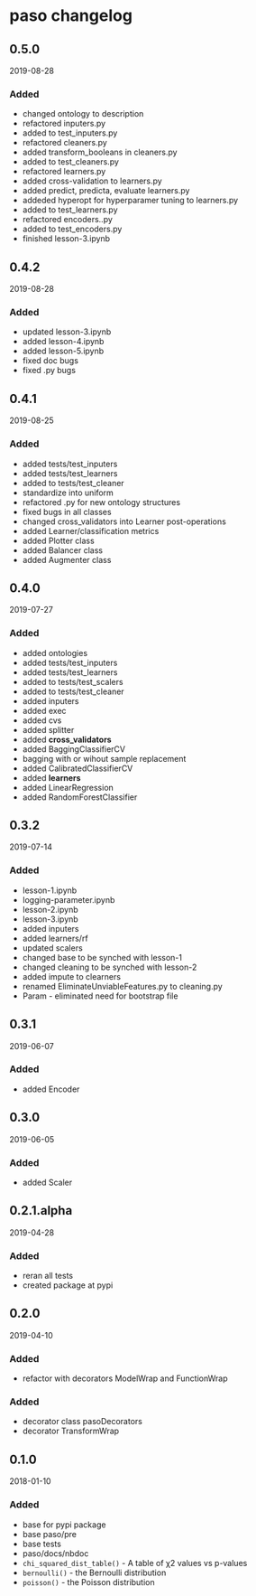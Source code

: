 # paso changelog

## 0.5.0

2019-08-28

### Added

- changed ontology to description
- refactored inputers.py
- added to test_inputers.py
- refactored cleaners.py
- added transform_booleans in cleaners.py
- added to test_cleaners.py
- refactored learners.py
- added cross-validation to learners.py
- added predict, predicta, evaluate learners.py
- addeded hyperopt for hyperparamer tuning to learners.py
- added to test_learners.py
- refactored encoders..py
- added to test_encoders.py
- finished lesson-3.ipynb

## 0.4.2

2019-08-28

### Added

- updated lesson-3.ipynb
- added lesson-4.ipynb
- added lesson-5.ipynb
- fixed doc bugs
- fixed .py bugs

## 0.4.1

2019-08-25

### Added

- added tests/test_inputers
- added tests/test_learners
- added to tests/test_cleaner
- standardize into uniform
- refactored .py for new ontology structures
- fixed bugs in all classes
- changed cross_validators into Learner post-operations
- added Learner/classification metrics
- added Plotter class
- added Balancer class
- added Augmenter class

## 0.4.0

2019-07-27

### Added

- added ontologies
- added tests/test_inputers
- added tests/test_learners
- added to tests/test_scalers
- added to tests/test_cleaner
- added inputers
- added exec
- added cvs
- added splitter
- added __cross_validators__
- added BaggingClassifierCV
- bagging with or wihout sample replacement
- added CalibratedClassifierCV
- added __learners__
- added LinearRegression
- added RandomForestClassifier

## 0.3.2

2019-07-14

### Added

- lesson-1.ipynb
- logging-parameter.ipynb
- lesson-2.ipynb
- lesson-3.ipynb
- added inputers
- added learners/rf
- updated scalers
- changed base to be synched with lesson-1
- changed cleaning to be synched with lesson-2
- added impute to clearners
- renamed EliminateUnviableFeatures.py to cleaning.py
- Param - eliminated need for bootstrap file

## 0.3.1

2019-06-07

### Added

- added Encoder

## 0.3.0

2019-06-05

### Added

- added Scaler

## 0.2.1.alpha

2019-04-28

### Added

- reran all tests
- created package at pypi

## 0.2.0

2019-04-10

### Added

- refactor with decorators ModelWrap and FunctionWrap

### Added

- decorator class pasoDecorators
- decorator TransformWrap

## 0.1.0

2018-01-10

### Added

- base for pypi package
- base paso/pre
- base tests
- paso/docs/nbdoc
- `chi_squared_dist_table()` - A table of χ2 values vs p-values
- `bernoulli()` - the Bernoulli distribution
- `poisson()` - the Poisson distribution